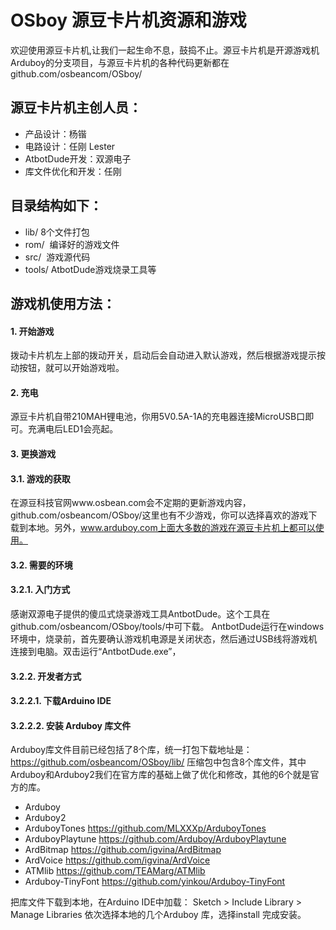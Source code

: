 # OSboy 源豆卡片机资源和游戏
欢迎使用源豆卡片机,让我们一起生命不息，鼓捣不止。源豆卡片机是开源游戏机Arduboy的分支项目，与源豆卡片机的各种代码更新都在github.com/osbeancom/OSboy/

## 源豆卡片机主创人员：
* 产品设计：杨锴
* 电路设计：任刚 Lester
* AtbotDude开发：双源电子
* 库文件优化和开发：任刚

## 目录结构如下：
* lib/  8个文件打包
* rom/  编译好的游戏文件
* src/  游戏源代码
* tools/  AtbotDude游戏烧录工具等

## 游戏机使用方法：
#### 1.	开始游戏
拨动卡片机左上部的拨动开关，启动后会自动进入默认游戏，然后根据游戏提示按动按钮，就可以开始游戏啦。
#### 2.	充电
源豆卡片机自带210MAH锂电池，你用5V0.5A-1A的充电器连接MicroUSB口即可。充满电后LED1会亮起。

#### 3.	更换游戏
#### 3.1.	游戏的获取
在源豆科技官网www.osbean.com会不定期的更新游戏内容，github.com/osbeancom/OSboy/这里也有不少游戏，你可以选择喜欢的游戏下载到本地。另外，www.arduboy.com上面大多数的游戏在源豆卡片机上都可以使用。

#### 3.2.	需要的环境
#### 3.2.1.	入门方式
感谢双源电子提供的傻瓜式烧录游戏工具AntbotDude。这个工具在github.com/osbeancom/OSboy/tools/中可下载。
AntbotDude运行在windows环境中，烧录前，首先要确认游戏机电源是关闭状态，然后通过USB线将游戏机连接到电脑。双击运行“AntbotDude.exe”，
#### 3.2.2.	开发者方式

#### 3.2.2.1.	下载Arduino IDE

#### 3.2.2.2.	安装 Arduboy 库文件
Arduboy库文件目前已经包括了8个库，统一打包下载地址是：https://github.com/osbeancom/OSboy/lib/
压缩包中包含8个库文件，其中Arduboy和Arduboy2我们在官方库的基础上做了优化和修改，其他的6个就是官方的库。
*	Arduboy   
*	Arduboy2  
*	ArduboyTones   https://github.com/MLXXXp/ArduboyTones
*	ArduboyPlaytune  https://github.com/Arduboy/ArduboyPlaytune
*	ArdBitmap  https://github.com/igvina/ArdBitmap
*	ArdVoice  https://github.com/igvina/ArdVoice
*	ATMlib  https://github.com/TEAMarg/ATMlib
*	Arduboy-TinyFont  https://github.com/yinkou/Arduboy-TinyFont

把库文件下载到本地，在Arduino IDE中加载： Sketch > Include Library > Manage Libraries 依次选择本地的几个Arduboy 库，选择install 完成安装。
